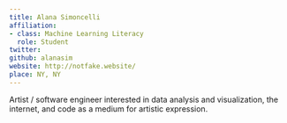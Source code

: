 ```yaml
---
title: Alana Simoncelli
affiliation:
- class: Machine Learning Literacy
  role: Student
twitter: 
github: alanasim
website: http://notfake.website/
place: NY, NY
---
```

Artist / software engineer interested in data analysis and visualization, the internet, and code as a medium for artistic expression.